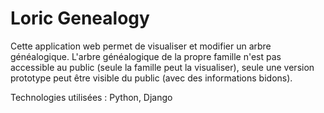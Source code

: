 # Loric Genealogy
Cette application web permet de visualiser et modifier un arbre généalogique.
L'arbre généalogique de la propre famille n'est pas accessible au public (seule la famille peut la visualiser),
seule une version prototype peut être visible du public (avec des informations bidons).

Technologies utilisées : Python, Django
